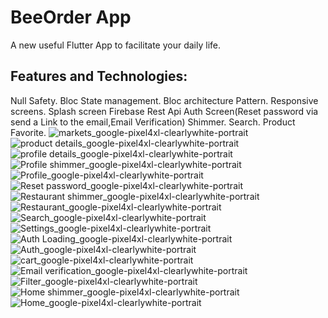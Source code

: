 # BeeOrder App

A new useful Flutter App to facilitate your daily life.

## Features and Technologies:

Null Safety.
Bloc State management.
Bloc architecture Pattern.
Responsive screens.
Splash screen
Firebase Rest Api
Auth Screen(Reset password via send a Link to the email,Email Verification)
Shimmer.
Search.
Product Favorite.
![markets_google-pixel4xl-clearlywhite-portrait](https://user-images.githubusercontent.com/90754092/185804116-09834b4d-1736-4717-9b53-11603f01eea5.png)
![product details_google-pixel4xl-clearlywhite-portrait](https://user-images.githubusercontent.com/90754092/185804129-e41c34ba-9018-48b1-87c6-522e95c72dc6.png)
![profile details_google-pixel4xl-clearlywhite-portrait](https://user-images.githubusercontent.com/90754092/185804136-8dd9cc2d-75a5-4837-affc-7f1c3228ec7f.png)
![Profile shimmer_google-pixel4xl-clearlywhite-portrait](https://user-images.githubusercontent.com/90754092/185804139-1d401970-50a7-4f17-8937-015d6f05234b.png)
![Profile_google-pixel4xl-clearlywhite-portrait](https://user-images.githubusercontent.com/90754092/185804147-42639576-87d5-4635-9817-ef9e73006498.png)
![Reset password_google-pixel4xl-clearlywhite-portrait](https://user-images.githubusercontent.com/90754092/185804165-aeb4bebe-5cfb-4d9c-b57e-d07d8a3a6704.png)
![Restaurant shimmer_google-pixel4xl-clearlywhite-portrait](https://user-images.githubusercontent.com/90754092/185804171-633376e1-0311-4d94-92a5-d49ba07d294f.png)
![Restaurant_google-pixel4xl-clearlywhite-portrait](https://user-images.githubusercontent.com/90754092/185804175-1cd1ca53-8f1c-4273-b841-443f24fbae6a.png)
![Search_google-pixel4xl-clearlywhite-portrait](https://user-images.githubusercontent.com/90754092/185804197-b6a3a2d4-28bb-4a6f-b482-d1284b5cf45d.png)
![Settings_google-pixel4xl-clearlywhite-portrait](https://user-images.githubusercontent.com/90754092/185804210-cfc7fca7-d6ad-4e3c-b500-72d419684057.png)
![Auth Loading_google-pixel4xl-clearlywhite-portrait](https://user-images.githubusercontent.com/90754092/185804215-940aaa0f-f821-4287-95ab-827ae14687ed.png)
![Auth_google-pixel4xl-clearlywhite-portrait](https://user-images.githubusercontent.com/90754092/185804221-2446d252-9da7-4871-9a28-6c53f5414dc4.png)
![cart_google-pixel4xl-clearlywhite-portrait](https://user-images.githubusercontent.com/90754092/185804226-6ad76e7e-a306-47c7-8256-7b0990800b76.png)
![Email verification_google-pixel4xl-clearlywhite-portrait](https://user-images.githubusercontent.com/90754092/185804229-29bdb0fb-d856-45be-873e-d0ea5e5698f3.png)
![Filter_google-pixel4xl-clearlywhite-portrait](https://user-images.githubusercontent.com/90754092/185804237-1181af1d-435c-4578-a7e8-4d207c7c3270.png)
![Home shimmer_google-pixel4xl-clearlywhite-portrait](https://user-images.githubusercontent.com/90754092/185804250-f7ace210-144a-4554-b5c7-7e73a1baa36c.png)
![Home_google-pixel4xl-clearlywhite-portrait](https://user-images.githubusercontent.com/90754092/185804253-923067ff-aec5-4cb9-ad8a-85302b18cb7e.png)
